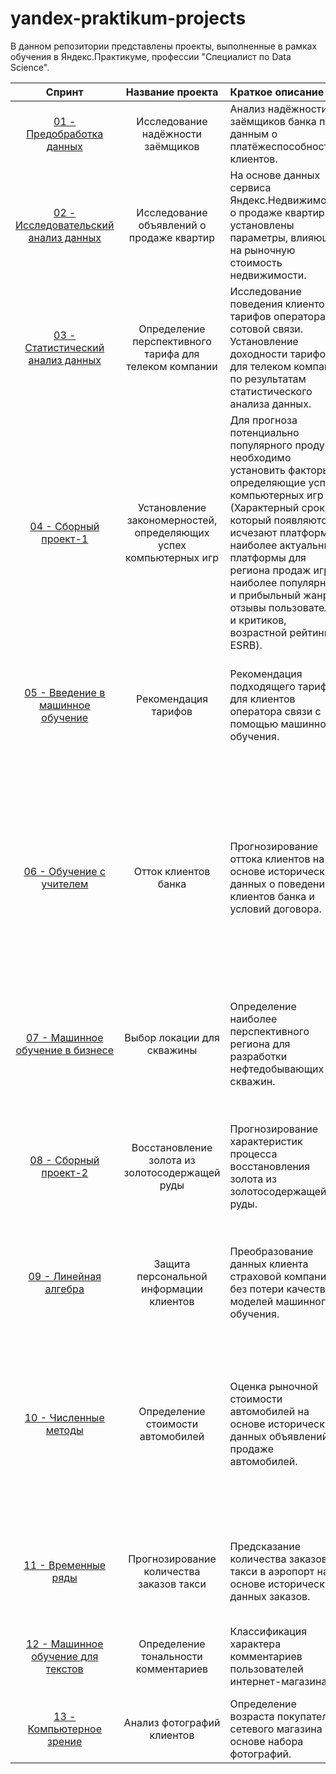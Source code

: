 # yandex-praktikum-projects
В данном репозитории представлены проекты, выполненные в рамках обучения в Яндекс.Практикуме, профессии "Специалист по Data Science".

| Спринт | Название проекта | Краткое описание | Инструменты |
| :-------------------: | :--------------------: |:---------------------------|:---------------------------|
|[01 - Предобработка данных](https://github.com/gangspil/yandex-praktikum-projects/tree/master/01-credit_scoring)| Исследование надёжности заёмщиков | Анализ надёжности заёмщиков банка по данным о платёжеспособности клиентов.|Pandas, pymystem3.|
|[02 - Исследовательский анализ данных](https://github.com/gangspil/yandex-praktikum-projects/tree/master/02-realty_sale)|Исследование объявлений о продаже квартир| На основе данных сервиса Яндекс.Недвижимость о продаже квартир установлены параметры, влияющие на рыночную стоимость недвижимости.|Pandas, matplotlib, seaborn.|
|[03 - Статистический анализ данных](https://github.com/gangspil/yandex-praktikum-projects/tree/master/03-mobile_tariff_analysis)|Определение перспективного тарифа для телеком компании|Исследование поведения клиентов и тарифов оператора сотовой связи. Установление доходности тарифов для телеком компании по результатам статистического анализа данных.|Pandas, matplotlib, seaborn, Scipy, NumPy, math.|
|[04 - Сборный проект-1](https://github.com/gangspil/yandex-praktikum-projects/tree/master/04-computer_games_success)|Установление закономерностей, определяющих успех компьютерных игр|Для прогноза потенциально популярного продукта необходимо установить факторы, определяющие успех компьютерных игр (Характерный срок, за который появляются и исчезают платформы; наиболее актуальные платформы для региона продаж игр; наиболее популярный и прибыльный жанр, отзывы пользователей и критиков, возрастной рейтинг ESRB).|Pandas, matplotlib, seaborn, SciPy, NumPy.|
|[05 - Введение в машинное обучение](https://github.com/gangspil/yandex-praktikum-projects/tree/master/05-tariff_recomendation)|Рекомендация тарифов|Рекомендация подходящего тарифа для клиентов оператора связи с помощью машинного обучения.|Pandas, scikit-learn, машинное обучение (DecisionTreeClassifier, RandomForestClassifier, LogisticRegression), проверка адекватности модели (DummyClassifier).|
|[06 - Обучение с учителем](https://github.com/gangspil/yandex-praktikum-projects/tree/master/06-customer_churn)|Отток клиентов банка|Прогнозирование оттока клиентов на основе исторических данных о поведении клиентов банка и условий договора.|Pandas, scikit-learn, NumPy, matplotlib, машинное обучение (DecisionTreeClassifier, RandomForestClassifier, LogisticRegression), проверка адекватности модели (DummyClassifier), устранение дисбаланса классов (upsampling, downsampling), преобразование категориальных признаков (One-Hot Encoding, Ordinal Encoding), масштабирование признаков.|
|[07 - Машинное обучение в бизнесе](https://github.com/gangspil/yandex-praktikum-projects/tree/master/07-oil_well_location)|Выбор локации для скважины|Определение наиболее перспективного региона для разработки нефтедобывающих скважин.|Pandas, scikit-learn, matplotlib, seaborn, NumPy, машинное обучение (LinearRegression), масштабирование признаков, Bootstrap.|
|[08 - Сборный проект-2](https://github.com/gangspil/yandex-praktikum-projects/tree/master/08-gold_recovery)|Восстановление золота из золотосодержащей руды|Прогнозирование характеристик процесса восстановления золота из золотосодержащей руды.|Pandas, scikit-learn, matplotlib, seaborn, NumPy, машинное обучение (LinearRegression, DecisionTreeRegressor, RandomForestRegressor), масштабирование признаков, кросс-валидация, проверка модели на адекватность (DummyRegressor).|
|[09 - Линейная алгебра](https://github.com/gangspil/yandex-praktikum-projects/tree/master/09-data_protection)|Защита персональной информации клиентов|Преобразование данных клиента страховой компании без потери качества моделей машинного обучения.|Pandas, scikit-learn, NumPy, машинное обучение (LinearRegression).|
|[10 - Численные методы](https://github.com/gangspil/yandex-praktikum-projects/tree/master/10-car_price_calculation)|Определение стоимости автомобилей|Оценка рыночной стоимости автомобилей на основе исторических данных объявлений о продаже автомобилей.|Pandas, scikit-learn, matplotlib, seaborn, NumPy, машинное обучение (LinearRegression, DecisionTreeRegressor, RandomForestRegressor), градиентный бустинг (LightGBM), преобразование категориальных признаков(One-Hot Encoding, Ordinal Encoding), масштабирование признаков.|
|[11 - Временные ряды](https://github.com/gangspil/yandex-praktikum-projects/tree/master/11-taxi_orders_forecast)|Прогнозирование количества заказов такси|Предсказание количества заказов такси в аэропорт на основе исторических данных заказов.|Pandas, scikit-learn, matplotlib, statsmodels, NumPy, машинное обучение (LinearRegression), градиентный бустинг (LightGBM).|
|[12 - Машинное обучение для текстов](https://github.com/gangspil/yandex-praktikum-projects/tree/master/12-comments_toxicity)|Определение тональности комментариев|Классификация характера комментариев пользователей интернет-магазина.|Pandas, scikit-learn, NLTK, re, предобработка и векторизация текста, машинное обучение (DecisionTreeClassifier, LogisticRegression).|
|[13 - Компьютерное зрение](https://github.com/gangspil/yandex-praktikum-projects/tree/master/13-customers_age_vision)|Анализ фотографий клиентов|Определение возраста покупателей сетевого магазина на основе набора фотографий.|Pandas, NumPy, matplotlib, seaborn, аугментация, Keras, ResNet50.|
